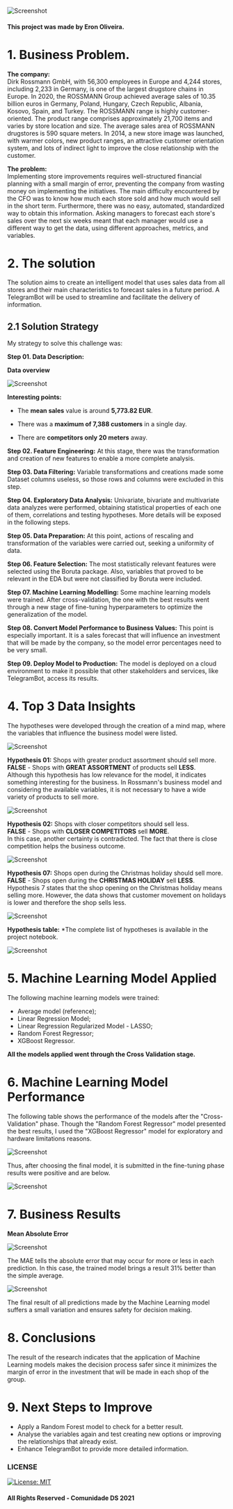 ![Screenshot](https://github.com/egoliveira1/RossmannProject/blob/main/img/banner_rossmann.png)

#### This project was made by Eron Oliveira.

# 1. Business Problem.

**The company:**<br>
Dirk Rossmann GmbH, with 56,300 employees in Europe and 4,244 stores, including 2,233 in Germany, is one of the largest drugstore chains in Europe. In 2020, the ROSSMANN Group achieved average sales of 10.35 billion euros in Germany, Poland, Hungary, Czech Republic, Albania, Kosovo, Spain, and Turkey.
The ROSSMANN range is highly customer-oriented. The product range comprises approximately 21,700 items and varies by store location and size. The average sales area of ​​ROSSMANN drugstores is 590 square meters.
In 2014, a new store image was launched, with warmer colors, new product ranges, an attractive customer orientation system, and lots of indirect light to improve the close relationship with the customer.

**The problem:**<br>
Implementing store improvements requires well-structured financial planning with a small margin of error, preventing the company from wasting money on implementing the initiatives.
The main difficulty encountered by the CFO was to know how much each store sold and how much would sell in the short term.
Furthermore, there was no easy, automated, standardized way to obtain this information.
Asking managers to forecast each store's sales over the next six weeks meant that each manager would use a different way to get the data, using different approaches, metrics, and variables.

# 2. The solution
The solution aims to create an intelligent model that uses sales data from all stores and their main characteristics to forecast sales in a future period. A TelegramBot will be used to streamline and facilitate the delivery of information.

## 2.1 Solution Strategy

My strategy to solve this challenge was:

**Step 01. Data Description:**

**Data overview**

![Screenshot](https://github.com/egoliveira1/RossmannProject/blob/main/img/rossmann_data_description.png)

**Interesting points:**

- The **mean sales** value is around **5,773.82 EUR**.

- There was a **maximum of 7,388 customers** in a single day.

- There are **competitors only 20 meters** away.

**Step 02. Feature Engineering:**
At this stage, there was the transformation and creation of new features to enable a more complete analysis.

**Step 03. Data Filtering:**
Variable transformations and creations made some Dataset columns useless, so those rows and columns were excluded in this step.

**Step 04. Exploratory Data Analysis:**
Univariate, bivariate and multivariate data analyzes were performed, obtaining statistical properties of each one of them, correlations and testing hypotheses. More details will be exposed in the following steps.

**Step 05. Data Preparation:**
At this point, actions of rescaling and transformation of the variables were carried out, seeking a uniformity of data.

**Step 06. Feature Selection:**
The most statistically relevant features were selected using the Boruta package. Also, variables that proved to be relevant in the EDA but were not classified by Boruta were included.

**Step 07. Machine Learning Modelling:**
Some machine learning models were trained. After cross-validation, the one with the best results went through a new stage of fine-tuning hyperparameters to optimize the generalization of the model.

**Step 08. Convert Model Performance to Business Values:**
This point is especially important. It is a sales forecast that will influence an investment that will be made by the company, so the model error percentages need to be very small.

**Step 09. Deploy Model to Production:**
The model is deployed on a cloud environment to make it possible that other stakeholders and services, like TelegramBot,  access its results.

# 4. Top 3 Data Insights

The hypotheses were developed through the creation of a mind map, where the variables that influence the business model were listed.

![Screenshot](https://github.com/egoliveira1/RossmannProject/blob/main/img/MindMapHypothesis.png)

**Hypothesis 01:**
Shops with greater product assortment should sell more.<br>
**FALSE** - Shops with **GREAT ASSORTMENT** of products sell **LESS**.<br>
Although this hypothesis has low relevance for the model, it indicates something interesting for the business. In Rossmann's business model and considering the available variables, it is not necessary to have a wide variety of products to sell more.

![Screenshot](https://github.com/egoliveira1/RossmannProject/blob/main/img/hyp_1_assortment.png)

**Hypothesis 02:**
Shops with closer competitors should sell less.<br>
**FALSE** - Shops with **CLOSER COMPETITORS** sell **MORE**.<br>
In this case, another certainty is contradicted. The fact that there is close competition helps the business outcome.

![Screenshot](https://github.com/egoliveira1/RossmannProject/blob/main/img/hyp_2_distance.png)

**Hypothesis 07:**
Shops open during the Christmas holiday should sell more.<br>
**FALSE** - Shops open during the **CHRISTMAS HOLIDAY** sell **LESS**.<br>
Hypothesis 7 states that the shop opening on the Christmas holiday means selling more. However, the data shows that customer movement on holidays is lower and therefore the shop sells less.

![Screenshot](https://github.com/egoliveira1/RossmannProject/blob/main/img/hyp_7_holiday.png)

**Hypothesis table:**
*The complete list of hypotheses is available in the project notebook.

![Screenshot](https://github.com/egoliveira1/RossmannProject/blob/main/img/hypotheses_summary.png)


# 5. Machine Learning Model Applied
The following machine learning models were trained:

- Average model (reference);
- Linear Regression Model;
- Linear Regression Regularized Model - LASSO;
- Random Forest Regressor;
- XGBoost Regressor.

**All the models applied went through the Cross Validation stage.**

# 6. Machine Learning Model Performance
The following table shows the performance of the models after the "Cross-Validation" phase. Though the "Random Forest Regressor" model presented the best results, I used the "XGBoost Regressor" model for exploratory and hardware limitations reasons. 

![Screenshot](https://github.com/egoliveira1/RossmannProject/blob/main/img/ML_real_performance.png)

Thus, after choosing the final model, it is submitted in the fine-tuning phase results were positive and are below.

![Screenshot](https://github.com/egoliveira1/RossmannProject/blob/main/img/ML_xgb_fine_tuning.png)

# 7. Business Results

**Mean Absolute Error** 

![Screenshot](https://github.com/egoliveira1/RossmannProject/blob/main/img/business_results.png)

The MAE tells the absolute error that may occur for more or less in each prediction. In this case, the trained model brings a result 31% better than the simple average.

![Screenshot](https://github.com/egoliveira1/RossmannProject/blob/main/img/business_predictions_results.png)

The final result of all predictions made by the Machine Learning model suffers a small variation and ensures safety for decision making.

# 8. Conclusions

The result of the research indicates that the application of Machine Learning models makes the decision process safer since it minimizes the margin of error in the investment that will be made in each shop of the group.

# 9. Next Steps to Improve

- Apply a Random Forest model to check for a better result.
- Analyse the variables again and test creating new options or improving the relationships that already exist.
- Enhance TelegramBot to provide more detailed information.

### LICENSE
[![License: MIT](https://img.shields.io/badge/License-MIT-yellow.svg)](https://opensource.org/licenses/MIT)

#### All Rights Reserved - Comunidade DS 2021
